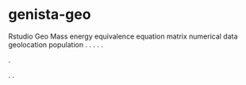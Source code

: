 # genista-geo
Rstudio Geo Mass energy equivalence equation matrix numerical data geolocation population
.
.
.
.
.




.






















.
.







